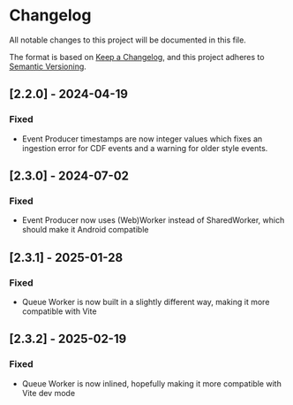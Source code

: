 # Changelog

All notable changes to this project will be documented in this file.

The format is based on [Keep a Changelog](https://keepachangelog.com/en/1.1.0/),
and this project adheres to [Semantic Versioning](https://semver.org/spec/v2.0.0.html).

## [2.2.0] - 2024-04-19

### Fixed

- Event Producer timestamps are now integer values which fixes an ingestion error for CDF events and a warning for older style events.

## [2.3.0] - 2024-07-02

### Fixed

- Event Producer now uses (Web)Worker instead of SharedWorker, which should make it Android compatible

## [2.3.1] - 2025-01-28

### Fixed

- Queue Worker is now built in a slightly different way, making it more compatible with Vite

## [2.3.2] - 2025-02-19

### Fixed

- Queue Worker is now inlined, hopefully making it more compatible with Vite dev mode
